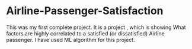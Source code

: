 # Airline-Passenger-Satisfaction
This was my first complete project. It is a project , which is showing What factors are highly correlated to a satisfied (or dissatisfied)  Airline passenger. I have used ML algorithm for this project.  
